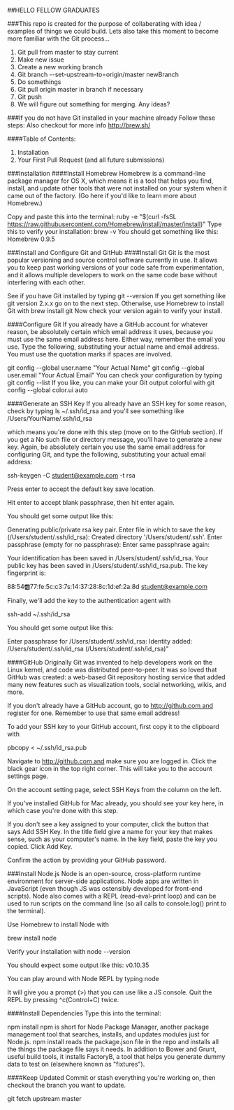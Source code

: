 ##HELLO FELLOW GRADUATES

###This repo is created for the purpose of collaberating with idea / examples of things we could build. Lets also take this moment to become more familiar with the Git process...

1. Git pull from master to stay current
2. Make new issue
3. Create a new working branch
4. Git branch --set-upstream-to=origin/master newBranch
5. Do somethings
6. Git pull origin master in branch if necessary
7. Git push
8. We will figure out something for merging. Any ideas?



###If you do not have Git installed in your  machine already Follow these  steps:
Also checkout for more info http://brew.sh/

####Table of Contents:
1. Installation
2. Your First Pull Request (and all future submissions)



###Installation
####Install Homebrew
Homebrew is a command-line package manager for OS X, which means it is a tool that helps you find, install, and update other tools that were not installed on your system when it came out of the factory. (Go here if you'd like to learn more about Homebrew.)

Copy and paste this into the terminal:
ruby -e "$(curl -fsSL https://raw.githubusercontent.com/Homebrew/install/master/install)"
Type this to verify your installation:
brew -v
You should get something like this:
Homebrew 0.9.5

###Install and Configure Git and GitHub
####Install Git
Git is the most popular versioning and source control software currently in use. It allows you to keep past working versions of your code safe from experimentation, and it allows multiple developers to work on the same code base without interfering with each other.

See if you have Git installed by typing
git --version
If you get something like
git version 2.x.x
go on to the next step. Otherwise, use Homebrew to install Git with
brew install git
Now check your version again to verify your install.

####Configure Git
If you already have a GitHub account for whatever reason, be absolutely certain which email address it uses, because you must use the same email address here. Either way, remember the email you use.
Type the following, substituting your actual name and email address. You must use the quotation marks if spaces are involved.

git config --global user.name "Your Actual Name"
git config --global user.email "Your Actual Email"
You can check your configuration by typing
git config --list
If you like, you can make your Git output colorful with
git config --global color.ui auto

####Generate an SSH Key
If you already have an SSH key for some reason, check by typing
ls ~/.ssh/id_rsa
and you'll see something like
/Users/YourName/.ssh/id_rsa

which means you're done with this step (move on to the GitHub section). If you get a No such file or directory message, you'll have to generate a new key.
Again, be absolutely certain you use the same email address for configuring Git, and type the following, substituting your actual email address:

ssh-keygen -C student@example.com -t rsa

Press enter to accept the default key save location.

Hit enter to accept blank passphrase, then hit enter again.

You should get some output like this:

Generating public/private rsa key pair.
Enter file in which to save the key (/Users/student/.ssh/id_rsa):
Created directory '/Users/student/.ssh'.
Enter passphrase (empty for no passphrase):
Enter same passphrase again:

Your identification has been saved in /Users/student/.ssh/id_rsa.
Your public key has been saved in /Users/student/.ssh/id_rsa.pub.
The key fingerprint is:

88:54:ab:77:fe:5c:c3:7s:14:37:28:8c:1d:ef:2a:8d student@example.com

Finally, we'll add the key to the authentication agent with

ssh-add ~/.ssh/id_rsa

You should get some output like this:

Enter passphrase for /Users/student/.ssh/id_rsa:
Identity added: /Users/student/.ssh/id_rsa (/Users/student/.ssh/id_rsa)"


####GitHub
Originally Git was invented to help developers work on the Linux kernel, and code was distributed peer-to-peer. It was so loved that GitHub was created: a web-based Git repository hosting service that added many new features such as visualization tools, social networking, wikis, and more.

If you don't already have a GitHub account, go to http://github.com and register for one. Remember to use that same email address!

To add your SSH key to your GitHub account, first copy it to the clipboard with

pbcopy < ~/.ssh/id_rsa.pub

Navigate to http://github.com and make sure you are logged in. Click the black gear icon in the top right corner. This will take you to the account settings page.


On the account setting page, select SSH Keys from the column on the left.

If you've installed GitHub for Mac already, you should see your key here, in which case you're done with this step.

If you don't see a key assigned to your computer, click the button that says Add SSH Key. In the title field give a name for your key that makes sense, such as your computer's name. In the key field, paste the key you copied.
Click Add Key.

Confirm the action by providing your GitHub password.

###Install Node.js
Node is an open-source, cross-platform runtime environment for server-side applications. Node apps are written in 
JavaScript (even though JS was ostensibly developed for front-end scripts). Node also comes with a REPL (read-eval-print loop) and can be used to run scripts on the command line (so all calls
to console.log() print to the terminal).

Use Homebrew to install Node with

brew install node

Verify your installation with
node --version

You should expect some output like this:
v0.10.35

You can play around with Node REPL by typing
node

It will give you a prompt (>) that you can use like a JS console. Quit the REPL by pressing ^c(Control+C) twice.


####Install Dependencies
Type this into the terminal:

npm install
npm is short for Node Package Manager, another package management tool that searches, installs, and updates modules just for Node.js. npm install reads the package.json file in the repo and installs all the things the package file says it needs. In addition to Bower and Grunt, useful build tools, it installs FactoryB, a tool that helps you generate dummy data to test on (elsewhere known as "fixtures").


####Keep Updated
Commit or stash everything you're working on, then checkout the branch you want to update.

git fetch upstream master







